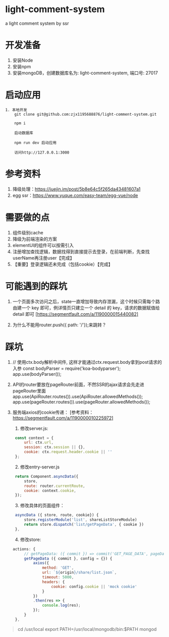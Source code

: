 # light-comment-system
a light comment system by ssr

# 开发准备
1. 安装Node
2. 安装npm
3. 安装mongoDB，创建数据库名为: light-comment-system, 端口号: 27017

# 启动应用
```
1. 本地开发
    git clone git@github.com:zjx1195688876/light-comment-system.git

    npm i

    启动数据库

    npm run dev 启动应用

    访问http://127.0.0.1:3000
```

# 参考资料
1. 降级处理：https://juejin.im/post/5b8e64c5f265da43481607a1
2. egg ssr：https://www.yuque.com/easy-team/egg-vue/node

# 需要做的点
1. 组件级别cache
2. 降级为前端渲染的方案
3. elementUI的组件可以按需引入
4. 注册增加查找逻辑，数据找得到直接提示去登录，在前端判断，先查找userName再注册user【完成】
5. 【重要】登录逻辑还未完成（包括cookie）【完成】

# 可能遇到的踩坑
1. 一个页面多次访问之后，state一直增加导致内存泄漏，这个时候只需每个路由建一个 key 即可，例详情页只建立一个 detail 的 key，请求的数据赋值给 detail 即可 [https://segmentfault.com/a/1190000015440082]

2. 为什么不能用router.push({ path: '/'});来跳转？

# 踩坑
1. // 使用ctx.body解析中间件, 这样才能通过ctx.request.body拿到post请求的入参
   const bodyParser = require('koa-bodyparser');
   app.use(bodyParser());

2. API的router要放在pageRouter前面，不然SSR的ajax请求会先走进pageRouter里面
   app.use(ApiRouter.routes()).use(ApiRouter.allowedMethods());
   app.use(pageRouter.routes()).use(pageRouter.allowedMethods());

3. 服务端axios的cookie传递： [参考资料：https://segmentfault.com/a/1190000010225972]
   1. 修改server.js:
   ```javascript
    const context = {
        url: ctx.url,
        session: ctx.session || {},
        cookie: ctx.request.header.cookie || ''
    };
   ```
   2. 修改entry-server.js
   ```javascript
    return Component.asyncData({
        store,
        route: router.currentRoute,
        cookie: context.cookie,
    });
   ```
   3. 修改具体的页面组件：
   ```javascript
    asyncData ({ store, route, cookie}) {
        store.registerModule('list', shareListStoreModule)
        return store.dispatch('list/getPageData', { cookie })
    },
   ```
   4. 修改store:
   ```javascript
   actions: {
        // getPageData: ({ commit }) => commit('GET_PAGE_DATA', pageData)
        getPageData ({ commit }, config = {}) {
            axios({
                method: 'GET',
                url: `${origin}/share/list.json`,
                timeout: 5000,
                headers: {
                    cookie: config.cookie || 'mock cookie'
                }
            })
            .then(res => {
                console.log(res);
            });
        }
    },
   ```


> cd /usr/local
> export PATH=/usr/local/mongodb/bin:$PATH
> mongod